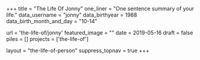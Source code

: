 +++
title     			= "The Life Of Jonny"
one_liner 			= "One sentence summary of your life."
data_username		= "jonny"
data_birthyear  = 1988
data_birth_month_and_day = "10-14"

url 		  			= 'the-life-of/jonny'
featured_image 	= ""
date 						= 2019-05-16
draft 					= false
piles 					= []
projects 				= ['the-life-of']

layout 					= "the-life-of-person"
suppress_topnav = true
+++
